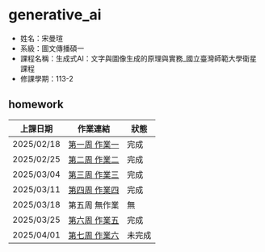 # generative_ai

- 姓名：宋曼瑄
- 系級：圖文傳播碩一
- 課程名稱：生成式AI：文字與圖像生成的原理與實務_國立臺灣師範大學衛星課程
- 修課學期：113-2

## homework
|上課日期| 作業連結| 狀態|
|--| ---| --|
|2025/02/18| [第一周 作業一](./0218畫函數圖型.ipynb)| 完成|
|2025/02/25| [第二周 作業二](./0225第一個神經網路.ipynb)| 完成|
|2025/03/04| [第三周 作業三](./0304%E4%BD%BF%E7%94%A8Style%20GAN%E7%94%9F%E6%88%90%E5%9C%96%E5%83%8F.ipynb)| 完成|
|2025/03/11| [第四周 作業四](./0311兩個LLM比較.ipynb)| 完成|
|2025/03/18| 第五周 無作業| 無|
|2025/03/25| [第六周 作業五](./0325用OpenAI_API打造辯論家(ENTP)的腦袋思考.ipynb)| 完成|
|2025/04/01| [第七周 作業六](./)| 未完成|

